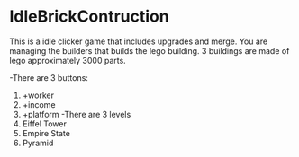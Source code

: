 # IdleBrickContruction

This is a idle clicker game that includes upgrades and merge.
You are managing the builders that builds the lego building.
3 buildings are made of lego approximately 3000 parts.

-There are 3 buttons:
1) +worker
2) +income
3) +platform
-There are 3 levels
1) Eiffel Tower
2) Empire State
3) Pyramid
 
